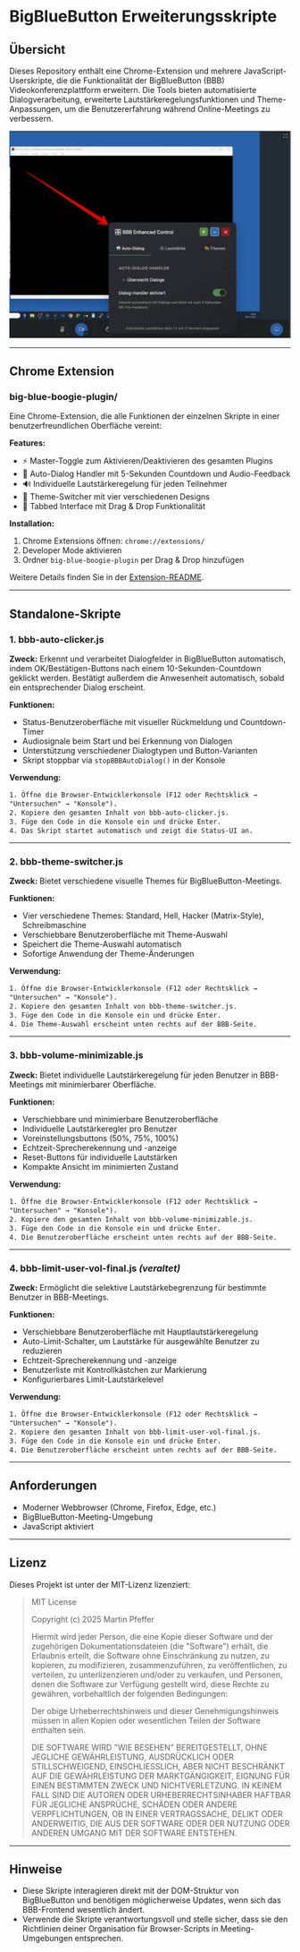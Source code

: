 # BigBlueButton Erweiterungsskripte

## Übersicht

Dieses Repository enthält eine Chrome-Extension und mehrere JavaScript-Userskripte, die die Funktionalität der BigBlueButton (BBB) Videokonferenzplattform erweitern. Die Tools bieten automatisierte Dialogverarbeitung, erweiterte Lautstärkeregelungsfunktionen und Theme-Anpassungen, um die Benutzererfahrung während Online-Meetings zu verbessern.

![BigBlueButton Erweiterungen](bbb.png)

---

## Chrome Extension

### **big-blue-boogie-plugin/**

Eine Chrome-Extension, die alle Funktionen der einzelnen Skripte in einer benutzerfreundlichen Oberfläche vereint:

**Features:**
- ⚡ Master-Toggle zum Aktivieren/Deaktivieren des gesamten Plugins
- 🤖 Auto-Dialog Handler mit 5-Sekunden Countdown und Audio-Feedback
- 🔊 Individuelle Lautstärkeregelung für jeden Teilnehmer
- 🎨 Theme-Switcher mit vier verschiedenen Designs
- 📱 Tabbed Interface mit Drag & Drop Funktionalität

**Installation:**
1. Chrome Extensions öffnen: `chrome://extensions/`
2. Developer Mode aktivieren
3. Ordner `big-blue-boogie-plugin` per Drag & Drop hinzufügen

Weitere Details finden Sie in der [Extension-README](big-blue-boogie-plugin/README.md).

---

## Standalone-Skripte

### 1. **bbb-auto-clicker.js**

**Zweck:**
Erkennt und verarbeitet Dialogfelder in BigBlueButton automatisch, indem OK/Bestätigen-Buttons nach einem 10-Sekunden-Countdown geklickt werden. Bestätigt außerdem die Anwesenheit automatisch, sobald ein entsprechender Dialog erscheint.

**Funktionen:**

* Status-Benutzeroberfläche mit visueller Rückmeldung und Countdown-Timer
* Audiosignale beim Start und bei Erkennung von Dialogen
* Unterstützung verschiedener Dialogtypen und Button-Varianten
* Skript stoppbar via `stopBBBAutoDialog()` in der Konsole

**Verwendung:**

```text
1. Öffne die Browser-Entwicklerkonsole (F12 oder Rechtsklick → "Untersuchen" → "Konsole").
2. Kopiere den gesamten Inhalt von bbb-auto-clicker.js.
3. Füge den Code in die Konsole ein und drücke Enter.
4. Das Skript startet automatisch und zeigt die Status-UI an.
```

---

### 2. **bbb-theme-switcher.js**

**Zweck:**
Bietet verschiedene visuelle Themes für BigBlueButton-Meetings.

**Funktionen:**

* Vier verschiedene Themes: Standard, Hell, Hacker (Matrix-Style), Schreibmaschine
* Verschiebbare Benutzeroberfläche mit Theme-Auswahl
* Speichert die Theme-Auswahl automatisch
* Sofortige Anwendung der Theme-Änderungen

**Verwendung:**

```text
1. Öffne die Browser-Entwicklerkonsole (F12 oder Rechtsklick → "Untersuchen" → "Konsole").
2. Kopiere den gesamten Inhalt von bbb-theme-switcher.js.
3. Füge den Code in die Konsole ein und drücke Enter.
4. Die Theme-Auswahl erscheint unten rechts auf der BBB-Seite.
```

---

### 3. **bbb-volume-minimizable.js**

**Zweck:**
Bietet individuelle Lautstärkeregelung für jeden Benutzer in BBB-Meetings mit minimierbarer Oberfläche.

**Funktionen:**

* Verschiebbare und minimierbare Benutzeroberfläche
* Individuelle Lautstärkeregler pro Benutzer
* Voreinstellungsbuttons (50%, 75%, 100%)
* Echtzeit-Sprecherekennung und -anzeige
* Reset-Buttons für individuelle Lautstärken
* Kompakte Ansicht im minimierten Zustand

**Verwendung:**

```text
1. Öffne die Browser-Entwicklerkonsole (F12 oder Rechtsklick → "Untersuchen" → "Konsole").
2. Kopiere den gesamten Inhalt von bbb-volume-minimizable.js.
3. Füge den Code in die Konsole ein und drücke Enter.
4. Die Benutzeroberfläche erscheint unten rechts auf der BBB-Seite.
```

---

### 4. **bbb-limit-user-vol-final.js** *(veraltet)*

**Zweck:**
Ermöglicht die selektive Lautstärkebegrenzung für bestimmte Benutzer in BBB-Meetings.

**Funktionen:**

* Verschiebbare Benutzeroberfläche mit Hauptlautstärkeregelung
* Auto-Limit-Schalter, um Lautstärke für ausgewählte Benutzer zu reduzieren
* Echtzeit-Sprecherekennung und -anzeige
* Benutzerliste mit Kontrollkästchen zur Markierung
* Konfigurierbares Limit-Lautstärkelevel

**Verwendung:**

```text
1. Öffne die Browser-Entwicklerkonsole (F12 oder Rechtsklick → "Untersuchen" → "Konsole").
2. Kopiere den gesamten Inhalt von bbb-limit-user-vol-final.js.
3. Füge den Code in die Konsole ein und drücke Enter.
4. Die Benutzeroberfläche erscheint unten rechts auf der BBB-Seite.
```

---

## Anforderungen

* Moderner Webbrowser (Chrome, Firefox, Edge, etc.)
* BigBlueButton-Meeting-Umgebung
* JavaScript aktiviert

---

## Lizenz

Dieses Projekt ist unter der MIT-Lizenz lizenziert:

> MIT License
>
> Copyright (c) 2025 Martin Pfeffer
>
> Hiermit wird jeder Person, die eine Kopie dieser Software und der zugehörigen
> Dokumentationsdateien (die "Software") erhält, die Erlaubnis erteilt, die Software
> ohne Einschränkung zu nutzen, zu kopieren, zu modifizieren, zusammenzuführen, zu
> veröffentlichen, zu verteilen, zu unterlizenzieren und/oder zu verkaufen, und
> Personen, denen die Software zur Verfügung gestellt wird, diese Rechte zu
> gewähren, vorbehaltlich der folgenden Bedingungen:
>
> Der obige Urheberrechtshinweis und dieser Genehmigungshinweis müssen in allen
> Kopien oder wesentlichen Teilen der Software enthalten sein.
>
> DIE SOFTWARE WIRD "WIE BESEHEN" BEREITGESTELLT, OHNE JEGLICHE GEWÄHRLEISTUNG,
> AUSDRÜCKLICH ODER STILLSCHWEIGEND, EINSCHLIESSLICH, ABER NICHT BESCHRÄNKT AUF
> DIE GEWÄHRLEISTUNG DER MARKTGÄNGIGKEIT, EIGNUNG FÜR EINEN BESTIMMTEN ZWECK UND
> NICHTVERLETZUNG. IN KEINEM FALL SIND DIE AUTOREN ODER URHEBERRECHTSINHABER
> HAFTBAR FÜR JEGLICHE ANSPRÜCHE, SCHÄDEN ODER ANDERE VERPFLICHTUNGEN, OB IN
> EINER VERTRAGSSACHE, DELIKT ODER ANDERWEITIG, DIE AUS DER SOFTWARE ODER DER
> NUTZUNG ODER ANDEREN UMGANG MIT DER SOFTWARE ENTSTEHEN.

---

## Hinweise

* Diese Skripte interagieren direkt mit der DOM-Struktur von BigBlueButton und benötigen
  möglicherweise Updates, wenn sich das BBB-Frontend wesentlich ändert.
* Verwende die Skripte verantwortungsvoll und stelle sicher, dass sie den Richtlinien deiner
  Organisation für Browser-Scripts in Meeting-Umgebungen entsprechen.

